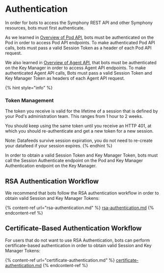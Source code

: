 # Authentication

In order for bots to access the Symphony REST API and other Symphony resources, bots must first authenticate.

As we learned in [Overview of Pod API](../overview-of-rest-api/pod-api.md), bots must be authenticated on the Pod in order to access Pod API endpoints. To make authenticated Pod API calls, bots must pass a valid Session Token as a header of each Pod API request.

We also learned in [Overview of Agent API](../overview-of-rest-api/agent-api.md), that bots must be authenticated on the Key Manager in order to access Agent API endpoints. To make authenticated Agent API calls, Bots must pass a valid Session Token and Key Manager Token as headers of each Agent API request.

{% hint style="info" %}
### Token Management

The token you receive is valid for the lifetime of a session that is defined by your Pod's administration team. This ranges from 1 hour to 2 weeks.

You should keep using the same token until you receive an HTTP 401, at which you should re-authenticate and get a new token for a new session.

Note: Datafeeds survive session expiration, you do not need to re-create your datafeed if your session expires.
{% endhint %}

In order to obtain a valid Session Token and Key Manager Token, bots must call the Session Authenticate endpoint on the Pod and Key Manager Authentication endpoint on the Key Manager.

## RSA Authentication Workflow

We recommend that bots follow the RSA authentication workflow in order to obtain valid Session and Key Manager Tokens:

{% content-ref url="rsa-authentication.md" %}
[rsa-authentication.md](rsa-authentication.md)
{% endcontent-ref %}

## Certificate-Based Authentication Workflow

For users that do not want to use RSA Authentication, bots can perform certificate-based authentication in order to obtain valid Session and Key Manager Tokens:

{% content-ref url="certificate-authentication.md" %}
[certificate-authentication.md](certificate-authentication.md)
{% endcontent-ref %}
